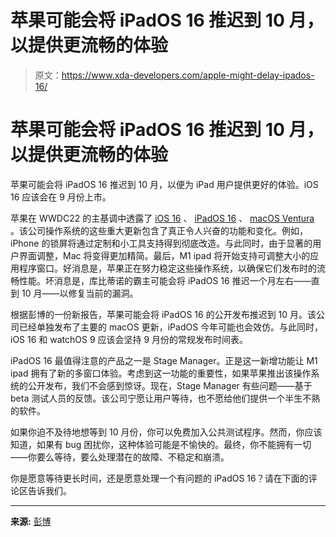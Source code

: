 # 苹果可能会将 iPadOS 16 推迟到 10 月，以提供更流畅的体验

> 原文：<https://www.xda-developers.com/apple-might-delay-ipados-16/>

# 苹果可能会将 iPadOS 16 推迟到 10 月，以提供更流畅的体验

苹果可能会将 iPadOS 16 推迟到 10 月，以便为 iPad 用户提供更好的体验。iOS 16 应该会在 9 月份上市。

苹果在 WWDC22 的主基调中透露了 [iOS 16](http://xda-developers.com/ios-16) 、 [iPadOS 16](http://xda-developers.com/ipados-16) 、 [macOS Ventura](http://xda-developers.com/macos-ventura) 。该公司操作系统的这些重大更新包含了真正令人兴奋的功能和变化。例如，iPhone 的锁屏将通过定制和小工具支持得到彻底改造。与此同时，由于显著的用户界面调整，Mac 将变得更加精简。最后，M1 ipad 将开始支持可调整大小的应用程序窗口。好消息是，苹果正在努力稳定这些操作系统，以确保它们发布时的流畅性能。坏消息是，库比蒂诺的霸主可能会将 iPadOS 16 推迟一个月左右——直到 10 月——以修复当前的漏洞。

根据彭博的一份新报告，苹果可能会将 iPadOS 16 的公开发布推迟到 10 月。该公司已经单独发布了主要的 macOS 更新，iPadOS 今年可能也会效仿。与此同时，iOS 16 和 watchOS 9 应该会坚持 9 月份的常规发布时间表。

iPadOS 16 最值得注意的产品之一是 Stage Manager。正是这一新增功能让 M1 ipad 拥有了新的多窗口体验。考虑到这一功能的重要性，如果苹果推出该操作系统的公开发布，我们不会感到惊讶。现在，Stage Manager 有些问题——基于 beta 测试人员的反馈。该公司宁愿让用户等待，也不愿给他们提供一个半生不熟的软件。

如果你迫不及待地想等到 10 月份，你可以免费加入公共测试程序。然而，你应该知道，如果有 bug 困扰你，这种体验可能是不愉快的。最终，你不能拥有一切——你要么等待，要么处理潜在的故障、不稳定和崩溃。

你是愿意等待更长时间，还是愿意处理一个有问题的 iPadOS 16？请在下面的评论区告诉我们。

* * *

**来源:** [彭博](https://www.bloomberg.com/news/articles/2022-08-03/apple-to-delay-ipad-software-launch-by-a-month-in-unusual-move)
